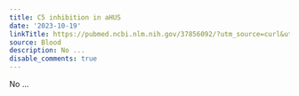 ```yaml
---
title: C5 inhibition in aHUS
date: '2023-10-19'
linkTitle: https://pubmed.ncbi.nlm.nih.gov/37856092/?utm_source=curl&utm_medium=rss&utm_campaign=journals&utm_content=7603509&fc=None&ff=20231020180753&v=2.17.9.post6+86293ac
source: Blood
description: No ...
disable_comments: true
---
```

No ...